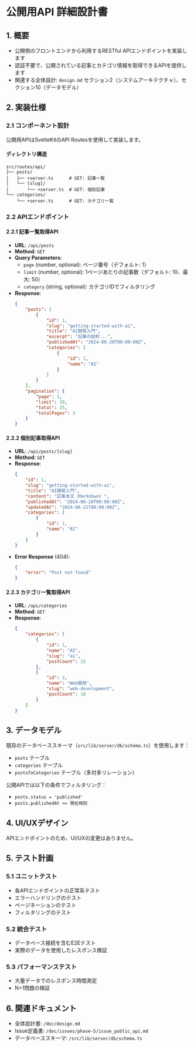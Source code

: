 # 公開用API 詳細設計書

## 1. 概要

- 公開側のフロントエンドから利用するRESTful APIエンドポイントを実装します
- 認証不要で、公開されている記事とカテゴリ情報を取得できるAPIを提供します
- 関連する全体設計: `design.md` セクション2（システムアーキテクチャ）、セクション10（データモデル）

## 2. 実装仕様

### 2.1 コンポーネント設計

公開用APIはSvelteKitのAPI Routesを使用して実装します。

#### ディレクトリ構造

```
src/routes/api/
├── posts/
│   ├── +server.ts      # GET: 記事一覧
│   └── [slug]/
│       └── +server.ts  # GET: 個別記事
└── categories/
    └── +server.ts      # GET: カテゴリ一覧
```

### 2.2 APIエンドポイント

#### 2.2.1 記事一覧取得API

- **URL**: `/api/posts`
- **Method**: `GET`
- **Query Parameters**:
    - `page` (number, optional): ページ番号（デフォルト: 1）
    - `limit` (number, optional): 1ページあたりの記事数（デフォルト: 10、最大: 50）
    - `category` (string, optional): カテゴリIDでフィルタリング
- **Response**:
    ```json
    {
    	"posts": [
    		{
    			"id": 1,
    			"slug": "getting-started-with-ai",
    			"title": "AI開発入門",
    			"excerpt": "記事の抜粋...",
    			"publishedAt": "2024-06-20T00:00:00Z",
    			"categories": [
    				{
    					"id": 1,
    					"name": "AI"
    				}
    			]
    		}
    	],
    	"pagination": {
    		"page": 1,
    		"limit": 10,
    		"total": 25,
    		"totalPages": 3
    	}
    }
    ```

#### 2.2.2 個別記事取得API

- **URL**: `/api/posts/[slug]`
- **Method**: `GET`
- **Response**:
    ```json
    {
    	"id": 1,
    	"slug": "getting-started-with-ai",
    	"title": "AI開発入門",
    	"content": "記事本文（Markdown）",
    	"publishedAt": "2024-06-20T00:00:00Z",
    	"updatedAt": "2024-06-21T00:00:00Z",
    	"categories": [
    		{
    			"id": 1,
    			"name": "AI"
    		}
    	]
    }
    ```
- **Error Response** (404):
    ```json
    {
    	"error": "Post not found"
    }
    ```

#### 2.2.3 カテゴリ一覧取得API

- **URL**: `/api/categories`
- **Method**: `GET`
- **Response**:
    ```json
    {
    	"categories": [
    		{
    			"id": 1,
    			"name": "AI",
    			"slug": "ai",
    			"postCount": 15
    		},
    		{
    			"id": 2,
    			"name": "Web開発",
    			"slug": "web-development",
    			"postCount": 10
    		}
    	]
    }
    ```

## 3. データモデル

既存のデータベーススキーマ（`src/lib/server/db/schema.ts`）を使用します：

- `posts` テーブル
- `categories` テーブル
- `postsToCategories` テーブル（多対多リレーション）

公開APIでは以下の条件でフィルタリング：

- `posts.status = 'published'`
- `posts.publishedAt <= 現在時刻`

## 4. UI/UXデザイン

APIエンドポイントのため、UI/UXの変更はありません。

## 5. テスト計画

### 5.1 ユニットテスト

- 各APIエンドポイントの正常系テスト
- エラーハンドリングのテスト
- ページネーションのテスト
- フィルタリングのテスト

### 5.2 統合テスト

- データベース接続を含むE2Eテスト
- 実際のデータを使用したレスポンス検証

### 5.3 パフォーマンステスト

- 大量データでのレスポンス時間測定
- N+1問題の検証

## 6. 関連ドキュメント

- 全体設計書: `/doc/design.md`
- Issue定義書: `/doc/issues/phase-5/issue_public_api.md`
- データベーススキーマ: `/src/lib/server/db/schema.ts`
